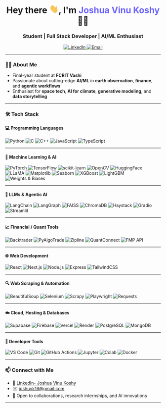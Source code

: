 <h1 align="center">
  Hey there <img src="https://raw.githubusercontent.com/ABSphreak/ABSphreak/master/gifs/Hi.gif" width="30px">, I'm <span style="color:#6C63FF">Joshua Vinu Koshy</span> 👨‍💻
</h1>
<h3 align="center">Student | Full Stack Developer | AI/ML Enthusiast</h3>

<p align="center">
  <a href="https://www.linkedin.com/in/joshua-vinu-koshy-8328b7287/">
    <img src="https://img.shields.io/badge/LinkedIn-0077B5?logo=linkedin&logoColor=white" alt="LinkedIn">
  </a>
  <a href="mailto:joshuvk16@gmail.com">
    <img src="https://img.shields.io/badge/Gmail-D14836?logo=gmail&logoColor=white" alt="Email">
  </a>
</p>

---


### 👨‍💻 About Me

- Final-year student at **FCRIT Vashi**
- Passionate about cutting-edge **AI/ML** in **earth observation**, **finance**, and **agentic workflows**
- Enthusiast for **space tech**, **AI for climate**, **generative modeling**, and **data storytelling**

---

### 🛠️ Tech Stack

#### 💻 Programming Languages  
![Python](https://img.shields.io/badge/Python-3670A0?style=for-the-badge&logo=python&logoColor=white)
![C](https://img.shields.io/badge/C-00599C?style=for-the-badge&logo=c&logoColor=white)
![C++](https://img.shields.io/badge/C++-00599C?style=for-the-badge&logo=cplusplus&logoColor=white)
![JavaScript](https://img.shields.io/badge/JavaScript-F7DF1E?style=for-the-badge&logo=javascript&logoColor=black)
![TypeScript](https://img.shields.io/badge/TypeScript-007ACC?style=for-the-badge&logo=typescript&logoColor=white)

---

#### 🧠 Machine Learning & AI  
![PyTorch](https://img.shields.io/badge/PyTorch-EE4C2C?style=for-the-badge&logo=pytorch&logoColor=white)
![TensorFlow](https://img.shields.io/badge/TensorFlow-FF6F00?style=for-the-badge&logo=tensorflow&logoColor=white)
![scikit-learn](https://img.shields.io/badge/Scikit--Learn-F7931E?style=for-the-badge&logo=scikitlearn&logoColor=white)
![OpenCV](https://img.shields.io/badge/OpenCV-27338e?style=for-the-badge&logo=opencv&logoColor=white)
![HuggingFace](https://img.shields.io/badge/HuggingFace-FCC624?style=for-the-badge&logo=huggingface&logoColor=black)
![LLaMA](https://img.shields.io/badge/LLaMA-231F20?style=for-the-badge&logo=meta&logoColor=white)
![Matplotlib](https://img.shields.io/badge/Matplotlib-11557c?style=for-the-badge&logo=matplotlib&logoColor=white)
![Seaborn](https://img.shields.io/badge/Seaborn-005f73?style=for-the-badge&logo=python&logoColor=white)
![XGBoost](https://img.shields.io/badge/XGBoost-EC6F1A?style=for-the-badge)
![LightGBM](https://img.shields.io/badge/LightGBM-3C3C3C?style=for-the-badge)
![Weights & Biases](https://img.shields.io/badge/W%26B-FFBE00?style=for-the-badge&logo=weightsandbiases&logoColor=black)

---

#### 🤖 LLMs & Agentic AI  
![LangChain](https://img.shields.io/badge/LangChain-3C3C3C?style=for-the-badge)
![LangGraph](https://img.shields.io/badge/LangGraph-3C3C3C?style=for-the-badge)
![FAISS](https://img.shields.io/badge/FAISS-2D2D2D?style=for-the-badge)
![ChromaDB](https://img.shields.io/badge/Chroma-361858?style=for-the-badge)
![Haystack](https://img.shields.io/badge/Haystack-1e293b?style=for-the-badge)
![Gradio](https://img.shields.io/badge/Gradio-FF4B4B?style=for-the-badge&logo=gradio&logoColor=white)
![Streamlit](https://img.shields.io/badge/Streamlit-FF4B4B?style=for-the-badge&logo=streamlit&logoColor=white)

---

#### 📈 Financial / Quant Tools  
![Backtrader](https://img.shields.io/badge/Backtrader-black?style=for-the-badge)
![PyAlgoTrade](https://img.shields.io/badge/PyAlgoTrade-4B8BBE?style=for-the-badge)
![Zipline](https://img.shields.io/badge/Zipline-000000?style=for-the-badge)
![QuantConnect](https://img.shields.io/badge/QuantConnect-111827?style=for-the-badge)
![FMP API](https://img.shields.io/badge/FinancialModelingPrep-00758F?style=for-the-badge)

---

#### 🌐 Web Development  
![React](https://img.shields.io/badge/React-20232A?style=for-the-badge&logo=react&logoColor=61DAFB)
![Next.js](https://img.shields.io/badge/Next.js-000000?style=for-the-badge&logo=nextdotjs&logoColor=white)
![Node.js](https://img.shields.io/badge/Node.js-339933?style=for-the-badge&logo=nodedotjs&logoColor=white)
![Express](https://img.shields.io/badge/Express.js-404D59?style=for-the-badge)
![TailwindCSS](https://img.shields.io/badge/TailwindCSS-06B6D4?style=for-the-badge&logo=tailwindcss&logoColor=white)

---

#### 🔍 Web Scraping & Automation  
![BeautifulSoup](https://img.shields.io/badge/BeautifulSoup-3776AB?style=for-the-badge&logo=python&logoColor=white)
![Selenium](https://img.shields.io/badge/Selenium-43B02A?style=for-the-badge&logo=selenium&logoColor=white)
![Scrapy](https://img.shields.io/badge/Scrapy-EE6B27?style=for-the-badge&logo=python&logoColor=white)
![Playwright](https://img.shields.io/badge/Playwright-2EAD33?style=for-the-badge&logo=microsoft&logoColor=white)
![Requests](https://img.shields.io/badge/Requests-20232A?style=for-the-badge&logo=python&logoColor=white)

---

#### ☁️ Cloud, Hosting & Databases  
![Supabase](https://img.shields.io/badge/Supabase-3ECF8E?style=for-the-badge&logo=supabase&logoColor=white)
![Firebase](https://img.shields.io/badge/Firebase-FFCA28?style=for-the-badge&logo=firebase&logoColor=black)
![Vercel](https://img.shields.io/badge/Vercel-000?style=for-the-badge&logo=vercel&logoColor=white)
![Render](https://img.shields.io/badge/Render-3B3B98?style=for-the-badge&logo=render&logoColor=white)
![PostgreSQL](https://img.shields.io/badge/PostgreSQL-336791?style=for-the-badge&logo=postgresql&logoColor=white)
![MongoDB](https://img.shields.io/badge/MongoDB-47A248?style=for-the-badge&logo=mongodb&logoColor=white)

---

#### 🧰 Developer Tools  
![VS Code](https://img.shields.io/badge/VSCode-007ACC?style=for-the-badge&logo=visualstudiocode&logoColor=white)
![Git](https://img.shields.io/badge/Git-F05032?style=for-the-badge&logo=git&logoColor=white)
![GitHub Actions](https://img.shields.io/badge/GitHub%20Actions-2088FF?style=for-the-badge&logo=githubactions&logoColor=white)
![Jupyter](https://img.shields.io/badge/Jupyter-F37626?style=for-the-badge&logo=jupyter&logoColor=white)
![Colab](https://img.shields.io/badge/Colab-F9AB00?style=for-the-badge&logo=googlecolab&logoColor=black)
![Docker](https://img.shields.io/badge/Docker-2496ED?style=for-the-badge&logo=docker&logoColor=white)

---

### 📫 Connect with Me

- 🔗 [LinkedIn- Joshua Vinu Koshy](https://www.linkedin.com/in/joshua-vinu-koshy-8328b7287/)  
- ✉️ joshuvk16@gmail.com  
- 🤝 Open to collaborations, research internships, and AI innovations

---

